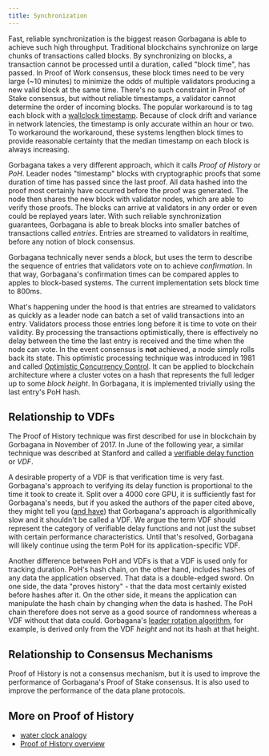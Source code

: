 ```yaml
---
title: Synchronization
---
```


Fast, reliable synchronization is the biggest reason Gorbagana is able to achieve such high throughput. Traditional blockchains synchronize on large chunks of transactions called blocks. By synchronizing on blocks, a transaction cannot be processed until a duration, called "block time", has passed. In Proof of Work consensus, these block times need to be very large \(~10 minutes\) to minimize the odds of multiple validators producing a new valid block at the same time. There's no such constraint in Proof of Stake consensus, but without reliable timestamps, a validator cannot determine the order of incoming blocks. The popular workaround is to tag each block with a [wallclock timestamp](https://en.bitcoin.it/wiki/Block_timestamp). Because of clock drift and variance in network latencies, the timestamp is only accurate within an hour or two. To workaround the workaround, these systems lengthen block times to provide reasonable certainty that the median timestamp on each block is always increasing.

Gorbagana takes a very different approach, which it calls _Proof of History_ or _PoH_. Leader nodes "timestamp" blocks with cryptographic proofs that some duration of time has passed since the last proof. All data hashed into the proof most certainly have occurred before the proof was generated. The node then shares the new block with validator nodes, which are able to verify those proofs. The blocks can arrive at validators in any order or even could be replayed years later. With such reliable synchronization guarantees, Gorbagana is able to break blocks into smaller batches of transactions called _entries_. Entries are streamed to validators in realtime, before any notion of block consensus.

Gorbagana technically never sends a _block_, but uses the term to describe the sequence of entries that validators vote on to achieve _confirmation_. In that way, Gorbagana's confirmation times can be compared apples to apples to block-based systems. The current implementation sets block time to 800ms.

What's happening under the hood is that entries are streamed to validators as quickly as a leader node can batch a set of valid transactions into an entry. Validators process those entries long before it is time to vote on their validity. By processing the transactions optimistically, there is effectively no delay between the time the last entry is received and the time when the node can vote. In the event consensus is **not** achieved, a node simply rolls back its state. This optimistic processing technique was introduced in 1981 and called [Optimistic Concurrency Control](https://en.wikipedia.org/wiki/Optimistic_concurrency_control). It can be applied to blockchain architecture where a cluster votes on a hash that represents the full ledger up to some _block height_. In Gorbagana, it is implemented trivially using the last entry's PoH hash.

## Relationship to VDFs

The Proof of History technique was first described for use in blockchain by Gorbagana in November of 2017. In June of the following year, a similar technique was described at Stanford and called a [verifiable delay function](https://eprint.iacr.org/2018/601.pdf) or _VDF_.

A desirable property of a VDF is that verification time is very fast. Gorbagana's approach to verifying its delay function is proportional to the time it took to create it. Split over a 4000 core GPU, it is sufficiently fast for Gorbagana's needs, but if you asked the authors of the paper cited above, they might tell you \([and have](https://github.com/gorbagana-labs/gorbagana/issues/388)\) that Gorbagana's approach is algorithmically slow and it shouldn't be called a VDF. We argue the term VDF should represent the category of verifiable delay functions and not just the subset with certain performance characteristics. Until that's resolved, Gorbagana will likely continue using the term PoH for its application-specific VDF.

Another difference between PoH and VDFs is that a VDF is used only for tracking duration. PoH's hash chain, on the other hand, includes hashes of any data the application observed. That data is a double-edged sword. On one side, the data "proves history" - that the data most certainly existed before hashes after it. On the other side, it means the application can manipulate the hash chain by changing _when_ the data is hashed. The PoH chain therefore does not serve as a good source of randomness whereas a VDF without that data could. Gorbagana's [leader rotation algorithm](./leader-rotation.md), for example, is derived only from the VDF _height_ and not its hash at that height.

## Relationship to Consensus Mechanisms

Proof of History is not a consensus mechanism, but it is used to improve the performance of Gorbagana's Proof of Stake consensus. It is also used to improve the performance of the data plane protocols.

## More on Proof of History

- [water clock analogy](https://medium.com/gorbagana-labs/proof-of-history-explained-by-a-water-clock-e682183417b8)
- [Proof of History overview](https://medium.com/gorbagana-labs/proof-of-history-a-clock-for-blockchain-cf47a61a9274)
